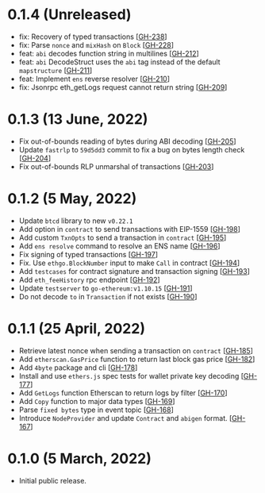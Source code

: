 # 0.1.4 (Unreleased)

- fix: Recovery of typed transactions [[GH-238](https://github.com/umbracle/ethgo/issues/238)]
- fix: Parse `nonce` and `mixHash` on `Block` [[GH-228](https://github.com/umbracle/ethgo/issues/228)]
- feat: `abi` decodes function string in multilines [[GH-212](https://github.com/umbracle/ethgo/issues/212)]
- feat: `abi` DecodeStruct uses the `abi` tag instead of the default `mapstructure` [[GH-211](https://github.com/umbracle/ethgo/issues/211)]
- feat: Implement `ens` reverse resolver [[GH-210](https://github.com/umbracle/ethgo/issues/210)]
- fix: Jsonrpc eth_getLogs request cannot return string [[GH-209](https://github.com/umbracle/ethgo/issues/209)]

# 0.1.3 (13 June, 2022)

- Fix out-of-bounds reading of bytes during ABI decoding [[GH-205](https://github.com/umbracle/ethgo/issues/205)]
- Update `fastrlp` to `59d5dd3` commit to fix a bug on bytes length check [[GH-204](https://github.com/umbracle/ethgo/issues/204)]
- Fix out-of-bounds RLP unmarshal of transactions [[GH-203](https://github.com/umbracle/ethgo/issues/203)]

# 0.1.2 (5 May, 2022)

- Update `btcd` library to new `v0.22.1`
- Add option in `contract` to send transactions with EIP-1559 [[GH-198](https://github.com/umbracle/ethgo/issues/198)]
- Add custom `TxnOpts` to send a transaction in `contract` [[GH-195](https://github.com/umbracle/ethgo/issues/195)]
- Add `ens resolve` command to resolve an ENS name [[GH-196](https://github.com/umbracle/ethgo/issues/196)]
- Fix signing of typed transactions [[GH-197](https://github.com/umbracle/ethgo/issues/197)]
- Fix. Use `ethgo.BlockNumber` input to make `Call` in contract [[GH-194](https://github.com/umbracle/ethgo/issues/194)]
- Add `testcases` for contract signature and transaction signing [[GH-193](https://github.com/umbracle/ethgo/issues/193)]
- Add `eth_feeHistory` rpc endpoint [[GH-192](https://github.com/umbracle/ethgo/issues/192)]
- Update `testserver` to `go-ethereum:v1.10.15` [[GH-191](https://github.com/umbracle/ethgo/issues/191)]
- Do not decode `to` in `Transaction` if not exists [[GH-190](https://github.com/umbracle/ethgo/issues/190)]

# 0.1.1 (25 April, 2022)

- Retrieve latest nonce when sending a transaction on `contract` [[GH-185](https://github.com/umbracle/ethgo/issues/185)]
- Add `etherscan.GasPrice` function to return last block gas price [[GH-182](https://github.com/umbracle/ethgo/issues/182)]
- Add `4byte` package and cli [[GH-178](https://github.com/umbracle/ethgo/issues/178)]
- Install and use `ethers.js` spec tests for wallet private key decoding [[GH-177](https://github.com/umbracle/ethgo/issues/177)]
- Add `GetLogs` function Etherscan to return logs by filter [[GH-170](https://github.com/umbracle/ethgo/issues/170)]
- Add `Copy` function to major data types [[GH-169](https://github.com/umbracle/ethgo/issues/169)]
- Parse `fixed bytes` type in event topic [[GH-168](https://github.com/umbracle/ethgo/issues/168)]
- Introduce `NodeProvider` and update `Contract` and `abigen` format. [[GH-167](https://github.com/umbracle/ethgo/issues/167)]

# 0.1.0 (5 March, 2022)

- Initial public release.
